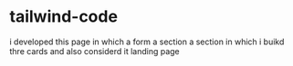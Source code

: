 # tailwind-code
i developed this page in which a form a section a section in which i buikd thre cards and also considerd it landing page
